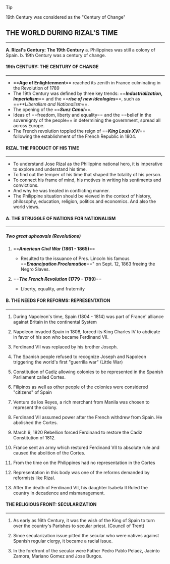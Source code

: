 > [!TIP]
>  19th Century was considered as the "Century of Change"

## THE WORLD DURING RIZAL'S TIME
---
**A. Rizal's Century: The 19th Century**
	a. Philippines was still a colony of Spain.
	b. 19th Century was a century of change.

#### 19th CENTURY: THE CENTURY OF CHANGE
---
- ==**Age of Enlightenment**== reached its zenith in France culminating in the Revolution of 1789
- The 19th Century was defined by three key trends: ==**_Industrialization_, _Imperialism_**== and the ==_**rise of new ideologies**_==, such as ==_**Liberalism and Nationalism_==.
- The opening of the ==_**Suez Canal**_==.
- Ideas of ==freedom, liberty and equality== and the ==belief in the sovereignty of the people== in determining the government, spread all across Europe.
- The French revolution toppled the reign of ==_**King Louis XVI**_== following the establishment of the French Republic in 1804.

#### RIZAL THE PRODUCT OF HIS TIME
---
- To understand Jose Rizal as the Philippine national hero, it is imperative to explore and understand his time.
- To find out the temper of his time that shaped the totality of his person.
- To connect his frame of mind, his motives in writing his sentiments and convictions.
- And why he was treated in conflicting manner.
- The Philippine situation should be viewed in the context of history, philosophy, education, religion, politics and economics. And also the world views.

#### A. THE STRUGGLE OF NATIONS FOR NATIONALISM
---
##### Two great upheavals (Revolutions)

1. ==**_American Civil War_ (1861 - 1865)**==
	- Resulted to the issuance of Pres. Lincoln his famous ==_**Emancipation Proclamation**_==" on Sept. 12, 1863 freeing the Negro Slaves.

2. ==**_The French Revolution_ (1779 - 1789)**== 
	- Liberty, equality, and fraternity

#### B. THE NEEDS FOR REFORMS: REPRESENTATION
---
1. During Napoleon's time, Spain (1804 - 1814) was part of France' alliance against Britain in the continental System

2. Napoleon invaded Spain in 1808, forced its King Charles IV to abdicate in favor of his son who became Ferdinand VII.

3. Ferdinand VII was replaced by his brother Joseph.

4. The Spanish people refused to recognize Joseph and Napoleon triggering the world's first "guerrilla war" (Little War)

5. Constitution of Cadiz allowing colonies to be represented in the Spanish Parliament called Cortes.

6. Filipinos as well as other people of the colonies were considered "citizens" of Spain

7. Ventura de los Reyes, a rich merchant from Manila was chosen to represent the colony.

8. Ferdinand VII assumed power after the French withdrew from Spain. He abolished the Cortes.

9.  March 9, 1820 Rebellion forced Ferdinand to restore the Cadiz Constitution of 1812.

10. France sent an army which restored Ferdinand VII to absolute rule and caused the abolition of the Cortes.

11. From the time on the Philippines had no representation in the Cortes

12. Representation in this body was one of the reforms demanded by reformists like Rizal.
 
 13. After the death of Ferdinand VII, his daughter Isabela II Ruled the country in decadence and mismanagement.

#### THE RELIGIOUS FRONT: SECULARIZATION
---
1. As early as 16th Century, it was the wish of the King of Spain to turn over the country's Parishes to secular priest. (Council of Trent)

2. Since secularization issue pitted the secular who were natives against Spanish regular clergy, it became a racial issue.

3. In the forefront of the secular were Father Pedro Pablo Pelaez, Jacinto Zamora, Mariano Gomez and Jose Burgos.
